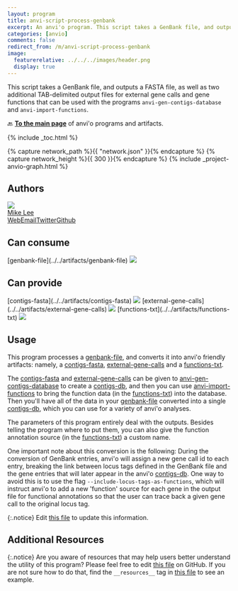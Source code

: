 ```yaml
---
layout: program
title: anvi-script-process-genbank
excerpt: An anvi'o program. This script takes a GenBank file, and outputs a FASTA file, as well as two additional TAB-delimited output files for external gene calls and gene functions that can be used with the programs `anvi-gen-contigs-database` and `anvi-import-functions`.
categories: [anvio]
comments: false
redirect_from: /m/anvi-script-process-genbank
image:
  featurerelative: ../../../images/header.png
  display: true
---
```


This script takes a GenBank file, and outputs a FASTA file, as well as two additional TAB-delimited output files for external gene calls and gene functions that can be used with the programs `anvi-gen-contigs-database` and `anvi-import-functions`.

🔙 **[To the main page](../../)** of anvi'o programs and artifacts.


{% include _toc.html %}
<div id="svg" class="subnetwork"></div>
{% capture network_path %}{{ "network.json" }}{% endcapture %}
{% capture network_height %}{{ 300 }}{% endcapture %}
{% include _project-anvio-graph.html %}


## Authors

<div class="anvio-person"><div class="anvio-person-info"><div class="anvio-person-photo"><img class="anvio-person-photo-img" src="../../images/authors/AstrobioMike.jpg" /></div><div class="anvio-person-info-box"><a href="/people/AstrobioMike" target="_blank"><span class="anvio-person-name">Mike Lee</span></a><div class="anvio-person-social-box"><a href="https://astrobiomike.github.io" class="person-social" target="_blank"><i class="fa fa-fw fa-home"></i>Web</a><a href="mailto:michael.lee0517@gmail.com" class="person-social" target="_blank"><i class="fa fa-fw fa-envelope-square"></i>Email</a><a href="http://twitter.com/AstrobioMike" class="person-social" target="_blank"><i class="fa fa-fw fa-twitter-square"></i>Twitter</a><a href="http://github.com/AstrobioMike" class="person-social" target="_blank"><i class="fa fa-fw fa-github"></i>Github</a></div></div></div></div>



## Can consume


<p style="text-align: left" markdown="1"><span class="artifact-r">[genbank-file](../../artifacts/genbank-file) <img src="../../images/icons/TXT.png" class="artifact-icon-mini" /></span></p>


## Can provide


<p style="text-align: left" markdown="1"><span class="artifact-p">[contigs-fasta](../../artifacts/contigs-fasta) <img src="../../images/icons/FASTA.png" class="artifact-icon-mini" /></span> <span class="artifact-p">[external-gene-calls](../../artifacts/external-gene-calls) <img src="../../images/icons/TXT.png" class="artifact-icon-mini" /></span> <span class="artifact-p">[functions-txt](../../artifacts/functions-txt) <img src="../../images/icons/TXT.png" class="artifact-icon-mini" /></span></p>


## Usage


This program processes a <span class="artifact-n">[genbank-file](/help/main/artifacts/genbank-file)</span>, and converts it into anvi'o friendly artifacts: namely, a <span class="artifact-n">[contigs-fasta](/help/main/artifacts/contigs-fasta)</span>, <span class="artifact-n">[external-gene-calls](/help/main/artifacts/external-gene-calls)</span> and a <span class="artifact-n">[functions-txt](/help/main/artifacts/functions-txt)</span>.

The <span class="artifact-n">[contigs-fasta](/help/main/artifacts/contigs-fasta)</span> and <span class="artifact-n">[external-gene-calls](/help/main/artifacts/external-gene-calls)</span> can be given to <span class="artifact-p">[anvi-gen-contigs-database](/help/main/programs/anvi-gen-contigs-database)</span> to create a <span class="artifact-n">[contigs-db](/help/main/artifacts/contigs-db)</span>, and then you can use <span class="artifact-p">[anvi-import-functions](/help/main/programs/anvi-import-functions)</span> to bring the function data (in the <span class="artifact-n">[functions-txt](/help/main/artifacts/functions-txt)</span>) into the database. Then you'll have all of the data in your <span class="artifact-n">[genbank-file](/help/main/artifacts/genbank-file)</span> converted into a single <span class="artifact-n">[contigs-db](/help/main/artifacts/contigs-db)</span>, which you can use for a variety of anvi'o analyses.

The parameters of this program entirely deal with the outputs. Besides telling the program where to put them, you can also give the function annotation source (in the <span class="artifact-n">[functions-txt](/help/main/artifacts/functions-txt)</span>) a custom name.

One important note about this conversion is the following: During the conversion of GenBank entries, anvi'o will assign a new gene call id to each entry, breaking the link between locus tags defined in the GenBank file and the gene entries that will later appear in the anvi'o <span class="artifact-n">[contigs-db](/help/main/artifacts/contigs-db)</span>. One way to avoid this is to use the flag `--include-locus-tags-as-functions`, which will instruct anvi'o to add a new 'function' source for each gene in the output file for functional annotations so that the user can trace back a given gene call to the original locus tag.

{:.notice}
Edit [this file](https://github.com/merenlab/anvio/tree/master/anvio/docs/programs/anvi-script-process-genbank.md) to update this information.


## Additional Resources



{:.notice}
Are you aware of resources that may help users better understand the utility of this program? Please feel free to edit [this file](https://github.com/merenlab/anvio/tree/master/bin/anvi-script-process-genbank) on GitHub. If you are not sure how to do that, find the `__resources__` tag in [this file](https://github.com/merenlab/anvio/blob/master/bin/anvi-interactive) to see an example.
